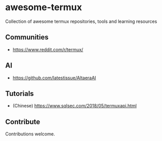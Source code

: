 # awesome-termux

Collection of awesome termux repositories, tools and learning resources

## Communities

- https://www.reddit.com/r/termux/

## AI

- https://github.com/latestissue/AltaeraAI

## Tutorials

- (Chinese) https://www.sqlsec.com/2018/05/termuxapi.html

## Contribute

Contributions welcome.
